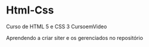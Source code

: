 # Html-Css
 Curso de HTML 5 e CSS 3 CursoemVideo

Aprendendo a criar siter e os gerenciados no repositório